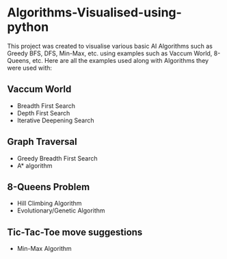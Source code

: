 # Algorithms-Visualised-using-python


This project was created to visualise various basic AI Algorithms such as Greedy BFS, DFS, Min-Max, etc. using examples such as Vaccum World, 8-Queens, etc. Here are all the examples used along with Algorithms they were used with:

## Vaccum World
- Breadth First Search
- Depth First Search
- Iterative Deepening Search

## Graph Traversal
- Greedy Breadth First Search
- A* algorithm

## 8-Queens Problem
- Hill Climbing Algorithm
- Evolutionary/Genetic Algorithm

## Tic-Tac-Toe move suggestions
- Min-Max Algorithm
